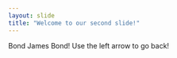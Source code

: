 ```yaml
---
layout: slide
title: "Welcome to our second slide!"
---
```

Bond James Bond!
Use the left arrow to go back!
